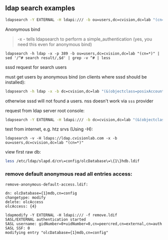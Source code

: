 ## ldap search examples

```bash
ldapsearch -Y EXTERNAL -H ldapi:/// -b ou=users,dc=cvision,dc=lab "(cn=*)" | sed '/^# search result/,$d' | grep -v ^# | less
```

Anonymous bind 

> -x - tells ldapsearch to perform a simple_authentication (yes, you need this even for anonymous bind)

```
ldapsearch -h ldap -x -p 389 -b ou=users,dc=cvision,dc=lab "(cn=*)" | sed '/^# search result/,$d' | grep -v ^# | less
```

sssd request for search users

must get users by anonymous bind (on clients where sssd should be installed):

```bash
ldapsearch -h ldap -x -b dc=cvision,dc=lab "(&(objectclass=posixAccount)(uid=*)(uidNumber=*)(gidNumber=*))"
```
otherwise sssd will not found a users. nss doesn't work via `sss` provider

request from ldap server root console:

```bash
ldapsearch -Y EXTERNAL -H ldapi:/// -b dc=cvision,dc=lab "(&(objectclass=posixAccount)(uid=*)(uidNumber=*)(gidNumber=*))"
```

test from internet, e.g. htz srvs (Using -H):

```
ldapsearch -v -H ldaps://ldap.cvisionlab.com -x -b ou=users,dc=cvision,dc=lab "(cn=*)"
```


view first raw db:

```bash
less /etc/ldap/slapd.d/cn\=config/olcDatabase\=\{1\}hdb.ldif
```
### remove default anonymous read all entries access:

`remove-anonymous-default-access.ldif:`

```
dn: olcDatabase={1}mdb,cn=config
changetype: modify
delete: olcAccess
olcAccess: {4}
```

```
ldapmodify -Y EXTERNAL -H ldapi:/// -f remove.ldif 
SASL/EXTERNAL authentication started
SASL username: gidNumber=0+uidNumber=0,cn=peercred,cn=external,cn=auth
SASL SSF: 0
modifying entry "olcDatabase={1}mdb,cn=config"
```
